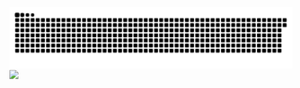 <DOCTYPE html>
<html>
  <head>
    <meta charset = "UTF-8">
    
  </head>
  <body>
    <img src = "github-contribution-grid-snake-dark.svg" alt = "Змейка">
    <img src="https://camo.githubusercontent.com/fcb2c18c0beeea8284e6403b5ebdc92f507e36767ecc79a9a131ed6fd0e33202/68747470733a2f2f6769746875622d70726f66696c652d74726f7068792e76657263656c2e6170702f3f757365726e616d653d466c6f777365616c267468656d653d7261646963616c266e6f2d6672616d653d74727565266e6f2d62673d74727565266d617267696e2d773d34" data-canonical-src="https://github-profile-trophy.vercel.app/?username=Igor5956&amp;theme=radical&amp;no-frame=true&amp;no-bg=true&amp;margin-w=4" style="max-width: 100%;">
  </body>
</html>
